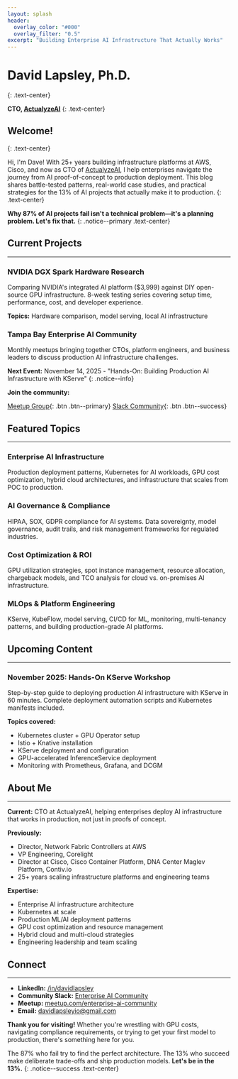 ```yaml
---
layout: splash
header:
  overlay_color: "#000"
  overlay_filter: "0.5"
excerpt: "Building Enterprise AI Infrastructure That Actually Works"
---
```


# David Lapsley, Ph.D.
{: .text-center}

**CTO, [ActualyzeAI](https://www.actualyze.ai)**
{: .text-center}

## Welcome!
{: .text-center}

Hi, I'm Dave! With 25+ years building infrastructure platforms at AWS, Cisco, and now as CTO of [ActualyzeAI](https://www.actualyze.ai), I help enterprises navigate the journey from AI proof-of-concept to production deployment. This blog shares battle-tested patterns, real-world case studies, and practical strategies for the 13% of AI projects that actually make it to production.
{: .text-center}

**Why 87% of AI projects fail isn't a technical problem—it's a planning problem. Let's fix that.**
{: .notice--primary .text-center}

## Current Projects
---

### NVIDIA DGX Spark Hardware Research
Comparing NVIDIA's integrated AI platform ($3,999) against DIY open-source GPU infrastructure. 8-week testing series covering setup time, performance, cost, and developer experience.

**Topics:** Hardware comparison, model serving, local AI infrastructure

### Tampa Bay Enterprise AI Community
Monthly meetups bringing together CTOs, platform engineers, and business leaders to discuss production AI infrastructure challenges.

**Next Event:** November 14, 2025 - "Hands-On: Building Production AI Infrastructure with KServe"
{: .notice--info}

**Join the community:**

[Meetup Group](https://www.meetup.com/enterprise-ai-community/){: .btn .btn--primary}
[Slack Community](https://join.slack.com/t/enterpriseaicommunity/shared_invite/zt-3fhj8evxf-q3pXrl_epEkQBTLQgEciLA){: .btn .btn--success}

## Featured Topics
---

### Enterprise AI Infrastructure
Production deployment patterns, Kubernetes for AI workloads, GPU cost optimization, hybrid cloud architectures, and infrastructure that scales from POC to production.

### AI Governance & Compliance
HIPAA, SOX, GDPR compliance for AI systems. Data sovereignty, model governance, audit trails, and risk management frameworks for regulated industries.

### Cost Optimization & ROI
GPU utilization strategies, spot instance management, resource allocation, chargeback models, and TCO analysis for cloud vs. on-premises AI infrastructure.

### MLOps & Platform Engineering
KServe, KubeFlow, model serving, CI/CD for ML, monitoring, multi-tenancy patterns, and building production-grade AI platforms.

## Upcoming Content
---

### November 2025: Hands-On KServe Workshop
Step-by-step guide to deploying production AI infrastructure with KServe in 60 minutes. Complete deployment automation scripts and Kubernetes manifests included.

**Topics covered:**
- Kubernetes cluster + GPU Operator setup
- Istio + Knative installation
- KServe deployment and configuration
- GPU-accelerated InferenceService deployment
- Monitoring with Prometheus, Grafana, and DCGM

## About Me
---

**Current:** CTO at ActualyzeAI, helping enterprises deploy AI infrastructure that works in production, not just in proofs of concept.

**Previously:**
- Director, Network Fabric Controllers at AWS
- VP Engineering, Corelight
- Director at Cisco, Cisco Container Platform, DNA Center Maglev Platform, Contiv.io
- 25+ years scaling infrastructure platforms and engineering teams

**Expertise:**
- Enterprise AI infrastructure architecture
- Kubernetes at scale
- Production ML/AI deployment patterns
- GPU cost optimization and resource management
- Hybrid cloud and multi-cloud strategies
- Engineering leadership and team scaling

## Connect
---

- **LinkedIn:** [/in/davidlapsley](https://linkedin.com/in/davidlapsley)
- **Community Slack:** [Enterprise AI Community](https://join.slack.com/t/enterpriseaicommunity/shared_invite/zt-3fhj8evxf-q3pXrl_epEkQBTLQgEciLA)
- **Meetup:** [meetup.com/enterprise-ai-community](https://meetup.com/enterprise-ai-community)
- **Email:** davidlapsleyio@gmail.com

**Thank you for visiting!** Whether you're wrestling with GPU costs, navigating compliance requirements, or trying to get your first model to production, there's something here for you.

The 87% who fail try to find the perfect architecture. The 13% who succeed make deliberate trade-offs and ship production models. **Let's be in the 13%.**
{: .notice--success .text-center}
